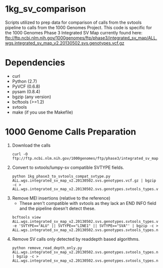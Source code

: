 # 1kg_sv_comparison
Scripts utilized to prep data for comparison of calls from the svtools pipeline to calls from the 1000 Genomes Project. This code is specific for the 1000 Genomes Phase 3 Integrated SV Map currently found here: ftp://ftp.ncbi.nlm.nih.gov/1000genomes/ftp/phase3/integrated_sv_map/ALL.wgs.integrated_sv_map_v2.20130502.svs.genotypes.vcf.gz

# Dependencies
* curl
* Python (2.7)
* PyVCF (0.6.8)
* pysam (0.8.4)
* bgzip (any version)
* bcftools (>=1.2)
* svtools
* make (if you use the Makefile)

# 1000 Genome Calls Preparation
1. Download the calls
   ```
   curl -O ftp://ftp.ncbi.nlm.nih.gov/1000genomes/ftp/phase3/integrated_sv_map/ALL.wgs.integrated_sv_map_v2.20130502.svs.genotypes.vcf.gz
   ```
2. Convert to svtools/lumpy-sv compatible SVTYPE fields.
   ```
   python 1kg_phase3_to_svtools_compat_svtype.py ALL.wgs.integrated_sv_map_v2.20130502.svs.genotypes.vcf.gz | bgzip -c > ALL.wgs.integrated_sv_map_v2.20130502.svs.genotypes.svtools_types.vcf.gz
   ```
3. Remove MEI insertions (relative to the reference)
   * These aren't compatible with svtools as they lack an END INFO field and the pipeline doesn't detect these.
   ```
   bcftools view ALL.wgs.integrated_sv_map_v2.20130502.svs.genotypes.svtools_types.vcf.gz -e 'SVTYPE=="ALU" || SVTYPE=="LINE1" || SVTYPE=="SVA"' | bgzip -c > ALL.wgs.integrated_sv_map_v2.20130502.svs.genotypes.svtools_types.no_ins_of_mei.vcf.gz
   ```
4. Remove SV calls only detected by readdepth based algorithms.
   ```
   python remove_read_depth_only.py ALL.wgs.integrated_sv_map_v2.20130502.svs.genotypes.svtools_types.no_ins_of_mei.vcf.gz | bgzip -c > ALL.wgs.integrated_sv_map_v2.20130502.svs.genotypes.svtools_types.non_rd_only.no_ins_of_mei.vcf.gz
   ```
